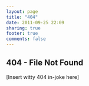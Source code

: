 ```yaml
---
layout: page
title: "404"
date: 2011-09-25 22:09
sharing: true
footer: true
comments: false
---
```


404 - File Not Found
--------------------

[Insert witty 404 in-joke here]
